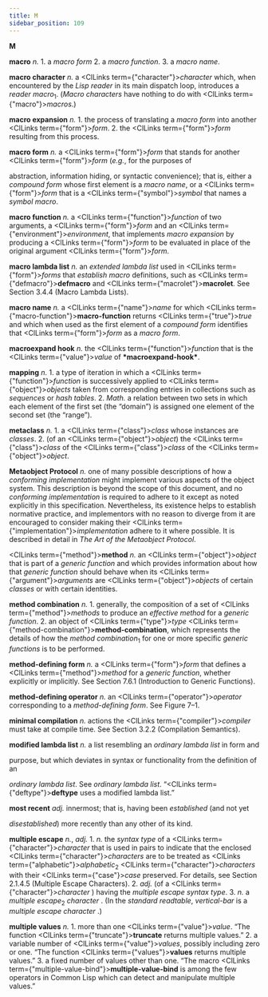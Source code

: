 ```yaml
---
title: M
sidebar_position: 109
---
```


**M** 



**macro** *n.* 1. a *macro form* 2. a *macro function*. 3. a *macro name*. 



**macro character** *n.* a <ClLinks  term={"character"}><i>character</i></ClLinks> which, when encountered by the *Lisp reader* in its main dispatch loop, introduces a *reader macro*<sub>1</sub>. (*Macro characters* have nothing to do with <ClLinks  term={"macro"}><i>macros</i></ClLinks>.) 



**macro expansion** *n.* 1. the process of translating a *macro form* into another <ClLinks  term={"form"}><i>form</i></ClLinks>. 2. the <ClLinks  term={"form"}><i>form</i></ClLinks> resulting from this process. 



**macro form** *n.* a <ClLinks  term={"form"}><i>form</i></ClLinks> that stands for another <ClLinks  term={"form"}><i>form</i></ClLinks> (*e.g.*, for the purposes of 



abstraction, information hiding, or syntactic convenience); that is, either a *compound form* whose first element is a *macro name*, or a <ClLinks  term={"form"}><i>form</i></ClLinks> that is a <ClLinks  term={"symbol"}><i>symbol</i></ClLinks> that names a *symbol macro*. 



**macro function** *n.* a <ClLinks  term={"function"}><i>function</i></ClLinks> of two arguments, a <ClLinks  term={"form"}><i>form</i></ClLinks> and an <ClLinks  term={"environment"}><i>environment</i></ClLinks>, that implements *macro expansion* by producing a <ClLinks  term={"form"}><i>form</i></ClLinks> to be evaluated in place of the original argument <ClLinks  term={"form"}><i>form</i></ClLinks>. 



**macro lambda list** *n.* an *extended lambda list* used in <ClLinks  term={"form"}><i>forms</i></ClLinks> that *establish macro* definitions, such as <ClLinks  term={"defmacro"}><b>defmacro</b></ClLinks> and <ClLinks  term={"macrolet"}><b>macrolet</b></ClLinks>. See Section 3.4.4 (Macro Lambda Lists). 



**macro name** *n.* a <ClLinks  term={"name"}><i>name</i></ClLinks> for which <ClLinks  term={"macro-function"}><b>macro-function</b></ClLinks> returns <ClLinks  term={"true"}><i>true</i></ClLinks> and which when used as the first element of a *compound form* identifies that <ClLinks  term={"form"}><i>form</i></ClLinks> as a *macro form*. 



**macroexpand hook** *n.* the <ClLinks  term={"function"}><i>function</i></ClLinks> that is the <ClLinks  term={"value"}><i>value</i></ClLinks> of **\*macroexpand-hook\***. 



**mapping** *n.* 1. a type of iteration in which a <ClLinks  term={"function"}><i>function</i></ClLinks> is successively applied to <ClLinks  term={"object"}><i>objects</i></ClLinks> taken from corresponding entries in collections such as *sequences* or *hash tables*. 2. *Math.* a relation between two sets in which each element of the first set (the “domain”) is assigned one element of the second set (the “range”). 



**metaclass** *n.* 1. a <ClLinks  term={"class"}><i>class</i></ClLinks> whose instances are *classes*. 2. (of an <ClLinks  term={"object"}><i>object</i></ClLinks>) the <ClLinks  term={"class"}><i>class</i></ClLinks> of the <ClLinks  term={"class"}><i>class</i></ClLinks> of the <ClLinks  term={"object"}><i>object</i></ClLinks>. 



**Metaobject Protocol** *n.* one of many possible descriptions of how a *conforming implementation* might implement various aspects of the object system. This description is beyond the scope of this document, and no *conforming implementation* is required to adhere to it except as noted explicitly in this specification. Nevertheless, its existence helps to establish normative practice, and implementors with no reason to diverge from it are encouraged to consider making their <ClLinks  term={"implementation"}><i>implementation</i></ClLinks> adhere to it where possible. It is described in detail in *The Art of the Metaobject Protocol*. 







 



 



<ClLinks  term={"method"}><b>method</b></ClLinks> *n.* an <ClLinks  term={"object"}><i>object</i></ClLinks> that is part of a *generic function* and which provides information about how that *generic function* should behave when its <ClLinks  term={"argument"}><i>arguments</i></ClLinks> are <ClLinks  term={"object"}><i>objects</i></ClLinks> of certain *classes* or with certain identities. 



**method combination** *n.* 1. generally, the composition of a set of <ClLinks  term={"method"}><i>methods</i></ClLinks> to produce an *effective method* for a *generic function*. 2. an object of <ClLinks  term={"type"}><i>type</i></ClLinks> <ClLinks  term={"method-combination"}><b>method-combination</b></ClLinks>, which represents the details of how the *method combination*<sub>1</sub> for one or more specific *generic functions* is to be performed. 



**method-defining form** *n.* a <ClLinks  term={"form"}><i>form</i></ClLinks> that defines a <ClLinks  term={"method"}><i>method</i></ClLinks> for a *generic function*, whether explicitly or implicitly. See Section 7.6.1 (Introduction to Generic Functions). 



**method-defining operator** *n.* an <ClLinks  term={"operator"}><i>operator</i></ClLinks> corresponding to a *method-defining form*. See Figure 7–1. 



**minimal compilation** *n.* actions the <ClLinks  term={"compiler"}><i>compiler</i></ClLinks> must take at compile time. See Section 3.2.2 (Compilation Semantics). 



**modified lambda list** *n.* a list resembling an *ordinary lambda list* in form and 



purpose, but which deviates in syntax or functionality from the definition of an 



*ordinary lambda list*. See *ordinary lambda list*. “<ClLinks  term={"deftype"}><b>deftype</b></ClLinks> uses a modified lambda list.” 



**most recent** *adj.* innermost; that is, having been *established* (and not yet 



*disestablished*) more recently than any other of its kind. 



**multiple escape** *n.*, *adj.* 1. *n.* the *syntax type* of a <ClLinks  term={"character"}><i>character</i></ClLinks> that is used in pairs to indicate that the enclosed <ClLinks  term={"character"}><i>characters</i></ClLinks> are to be treated as <ClLinks  term={"alphabetic"}><i>alphabetic</i></ClLinks><sub>2</sub> <ClLinks  term={"character"}><i>characters</i></ClLinks> with their <ClLinks  term={"case"}><i>case</i></ClLinks> preserved. For details, see Section 2.1.4.5 (Multiple Escape Characters). 2. *adj.* (of a <ClLinks  term={"character"}><i>character</i></ClLinks> ) having the *multiple escape syntax type*. 3. *n.* a *multiple escape*<sub>2</sub> *character* . (In the *standard readtable*, *vertical-bar* is a *multiple escape character* .) 



**multiple values** *n.* 1. more than one <ClLinks  term={"value"}><i>value</i></ClLinks>. “The function <ClLinks  term={"truncate"}><b>truncate</b></ClLinks> returns multiple values.” 2. a variable number of <ClLinks  term={"value"}><i>values</i></ClLinks>, possibly including zero or one. “The function <ClLinks  term={"values"}><b>values</b></ClLinks> returns multiple values.” 3. a fixed number of values other than one. “The macro <ClLinks  term={"multiple-value-bind"}><b>multiple-value-bind</b></ClLinks> is among the few operators in Common Lisp which can detect and manipulate multiple values.” 



